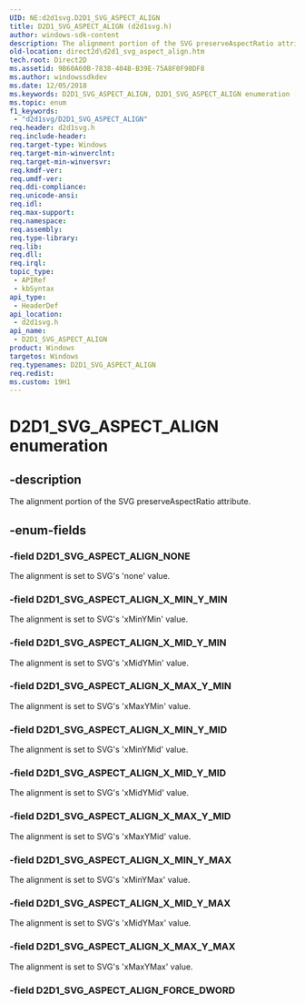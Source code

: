 ```yaml
---
UID: NE:d2d1svg.D2D1_SVG_ASPECT_ALIGN
title: D2D1_SVG_ASPECT_ALIGN (d2d1svg.h)
author: windows-sdk-content
description: The alignment portion of the SVG preserveAspectRatio attribute.
old-location: direct2d\d2d1_svg_aspect_align.htm
tech.root: Direct2D
ms.assetid: 9B60A60B-7838-404B-B39E-75A8F0F90DF8
ms.author: windowssdkdev
ms.date: 12/05/2018
ms.keywords: D2D1_SVG_ASPECT_ALIGN, D2D1_SVG_ASPECT_ALIGN enumeration [Direct2D], D2D1_SVG_ASPECT_ALIGN_FORCE_DWORD, D2D1_SVG_ASPECT_ALIGN_NONE, D2D1_SVG_ASPECT_ALIGN_X_MAX_Y_MAX, D2D1_SVG_ASPECT_ALIGN_X_MAX_Y_MID, D2D1_SVG_ASPECT_ALIGN_X_MAX_Y_MIN, D2D1_SVG_ASPECT_ALIGN_X_MID_Y_MAX, D2D1_SVG_ASPECT_ALIGN_X_MID_Y_MID, D2D1_SVG_ASPECT_ALIGN_X_MID_Y_MIN, D2D1_SVG_ASPECT_ALIGN_X_MIN_Y_MAX, D2D1_SVG_ASPECT_ALIGN_X_MIN_Y_MID, D2D1_SVG_ASPECT_ALIGN_X_MIN_Y_MIN, d2d1svg/D2D1_SVG_ASPECT_ALIGN, d2d1svg/D2D1_SVG_ASPECT_ALIGN_FORCE_DWORD, d2d1svg/D2D1_SVG_ASPECT_ALIGN_NONE, d2d1svg/D2D1_SVG_ASPECT_ALIGN_X_MAX_Y_MAX, d2d1svg/D2D1_SVG_ASPECT_ALIGN_X_MAX_Y_MID, d2d1svg/D2D1_SVG_ASPECT_ALIGN_X_MAX_Y_MIN, d2d1svg/D2D1_SVG_ASPECT_ALIGN_X_MID_Y_MAX, d2d1svg/D2D1_SVG_ASPECT_ALIGN_X_MID_Y_MID, d2d1svg/D2D1_SVG_ASPECT_ALIGN_X_MID_Y_MIN, d2d1svg/D2D1_SVG_ASPECT_ALIGN_X_MIN_Y_MAX, d2d1svg/D2D1_SVG_ASPECT_ALIGN_X_MIN_Y_MID, d2d1svg/D2D1_SVG_ASPECT_ALIGN_X_MIN_Y_MIN, direct2d.d2d1_svg_aspect_align
ms.topic: enum
f1_keywords: 
 - "d2d1svg/D2D1_SVG_ASPECT_ALIGN"
req.header: d2d1svg.h
req.include-header: 
req.target-type: Windows
req.target-min-winverclnt: 
req.target-min-winversvr: 
req.kmdf-ver: 
req.umdf-ver: 
req.ddi-compliance: 
req.unicode-ansi: 
req.idl: 
req.max-support: 
req.namespace: 
req.assembly: 
req.type-library: 
req.lib: 
req.dll: 
req.irql: 
topic_type:
 - APIRef
 - kbSyntax
api_type:
 - HeaderDef
api_location:
 - d2d1svg.h
api_name:
 - D2D1_SVG_ASPECT_ALIGN
product: Windows
targetos: Windows
req.typenames: D2D1_SVG_ASPECT_ALIGN
req.redist: 
ms.custom: 19H1
---
```


# D2D1_SVG_ASPECT_ALIGN enumeration


## -description


The alignment portion of the SVG preserveAspectRatio attribute.


## -enum-fields




### -field D2D1_SVG_ASPECT_ALIGN_NONE

The alignment is set to SVG's 'none' value.


### -field D2D1_SVG_ASPECT_ALIGN_X_MIN_Y_MIN

The alignment is set to SVG's 'xMinYMin' value.


### -field D2D1_SVG_ASPECT_ALIGN_X_MID_Y_MIN

The alignment is set to SVG's 'xMidYMin' value.


### -field D2D1_SVG_ASPECT_ALIGN_X_MAX_Y_MIN

The alignment is set to SVG's 'xMaxYMin' value.


### -field D2D1_SVG_ASPECT_ALIGN_X_MIN_Y_MID

The alignment is set to SVG's 'xMinYMid' value.


### -field D2D1_SVG_ASPECT_ALIGN_X_MID_Y_MID

The alignment is set to SVG's 'xMidYMid' value.


### -field D2D1_SVG_ASPECT_ALIGN_X_MAX_Y_MID

The alignment is set to SVG's 'xMaxYMid' value.


### -field D2D1_SVG_ASPECT_ALIGN_X_MIN_Y_MAX

The alignment is set to SVG's 'xMinYMax' value.


### -field D2D1_SVG_ASPECT_ALIGN_X_MID_Y_MAX

The alignment is set to SVG's 'xMidYMax' value.


### -field D2D1_SVG_ASPECT_ALIGN_X_MAX_Y_MAX

The alignment is set to SVG's 'xMaxYMax' value.


### -field D2D1_SVG_ASPECT_ALIGN_FORCE_DWORD

